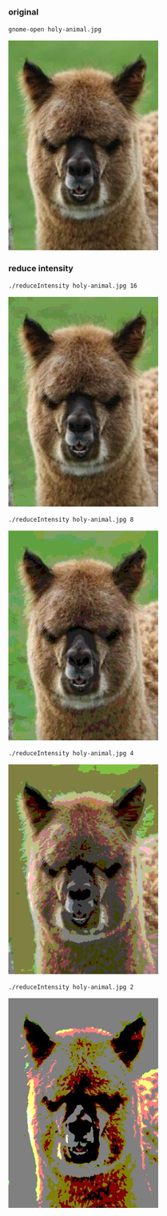 ### original
```sh
gnome-open holy-animal.jpg
```
![](holy-animal.jpg)

### reduce intensity

```sh
./reduceIntensity holy-animal.jpg 16
```
![](holy-animal_16.jpg)

```sh
./reduceIntensity holy-animal.jpg 8
```
![](holy-animal_8.jpg)

```sh
./reduceIntensity holy-animal.jpg 4
```
![](holy-animal_4.jpg)

```sh
./reduceIntensity holy-animal.jpg 2
```
![](holy-animal_2.jpg)
